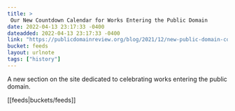 ```yaml
---
title: > 
 Our New Countdown Calendar for Works Entering the Public Domain
date: 2022-04-13 23:17:33 -0400
dateadded: 2022-04-13 23:17:33 -0400
link: "https://publicdomainreview.org/blog/2021/12/new-public-domain-countdown-calendar"
bucket: feeds
layout: urlnote
tags: ["history"]
--- 
```

A new section on the site dedicated to celebrating works entering the public domain.
 <!-- end excerpt --> 
<div class='bucket'>[[feeds|buckets/feeds]]</div> 
